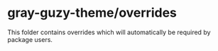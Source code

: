 # gray-guzy-theme/overrides

This folder contains overrides which will automatically be required by package users.
